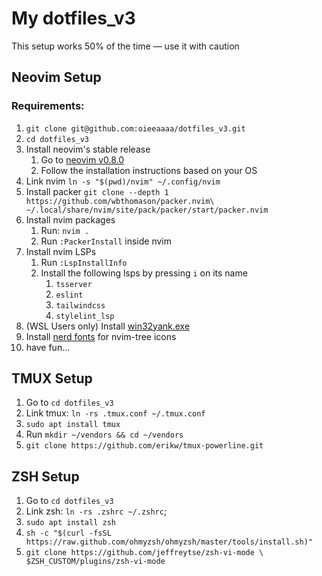 # My dotfiles_v3
This setup works 50% of the time — use it with caution

## Neovim Setup

### Requirements:

1. `git clone git@github.com:oieeaaaa/dotfiles_v3.git`
1. `cd dotfiles_v3`
1. Install neovim's stable release
    1. Go to [neovim v0.8.0](https://github.com/neovim/neovim/releases/tag/v0.8.0)
    2. Follow the installation instructions based on your OS
1. Link nvim `ln -s "$(pwd)/nvim" ~/.config/nvim`
1. Install packer `git clone --depth 1 https://github.com/wbthomason/packer.nvim\
 ~/.local/share/nvim/site/pack/packer/start/packer.nvim`
1. Install nvim packages
    1. Run: `nvim .`
    2. Run `:PackerInstall` inside nvim
1. Install nvim LSPs
    1. Run `:LspInstallInfo`
    2. Install the following lsps by pressing `i` on its name
        1. `tsserver`
        2. `eslint`
        3. `tailwindcss`
        4. `stylelint_lsp`
1. (WSL Users only) Install [win32yank.exe](https://github.com/neovim/neovim/wiki/FAQ#how-to-use-the-windows-clipboard-from-wsl)
1. Install [nerd fonts](https://www.nerdfonts.com/font-downloads) for nvim-tree icons
1. have fun...

## TMUX Setup

1. Go to `cd dotfiles_v3`
1. Link tmux: `ln -rs .tmux.conf ~/.tmux.conf`
1. `sudo apt install tmux`
1. Run `mkdir ~/vendors && cd ~/vendors`
1. `git clone https://github.com/erikw/tmux-powerline.git`

## ZSH Setup

1. Go to `cd dotfiles_v3`
1. Link zsh: `ln -rs .zshrc ~/.zshrc`;
1. `sudo apt install zsh`
1. `sh -c "$(curl -fsSL https://raw.github.com/ohmyzsh/ohmyzsh/master/tools/install.sh)"`
1. `git clone https://github.com/jeffreytse/zsh-vi-mode \
  $ZSH_CUSTOM/plugins/zsh-vi-mode`
